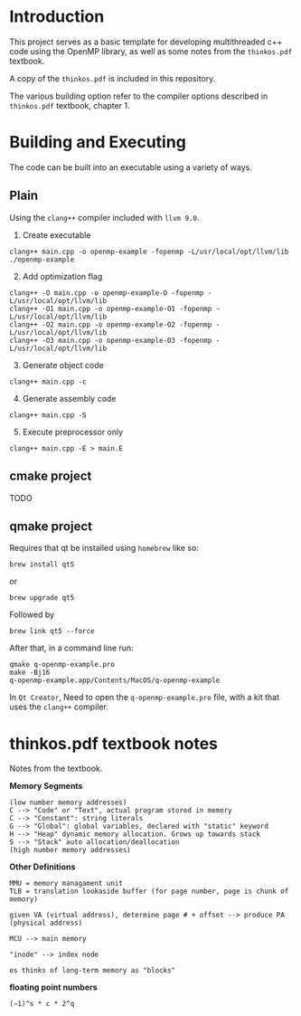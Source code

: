 # Introduction

This project serves as a basic template for developing multithreaded c++ code using
the OpenMP library, as well as some notes from the `thinkos.pdf` textbook.

A copy of the `thinkos.pdf` is included in this repository.

The various building option refer to the compiler options described in `thinkos.pdf` textbook, chapter 1.

# Building and Executing

The code can be built into an executable using a variety of ways.

## Plain
Using the `clang++` compiler included with `llvm 9.0`.

1.  Create executable
```
clang++ main.cpp -o openmp-example -fopenmp -L/usr/local/opt/llvm/lib
./openmp-example
```

2.  Add optimization flag 
```
clang++ -O main.cpp -o openmp-example-O -fopenmp -L/usr/local/opt/llvm/lib
clang++ -O1 main.cpp -o openmp-example-O1 -fopenmp -L/usr/local/opt/llvm/lib
clang++ -O2 main.cpp -o openmp-example-O2 -fopenmp -L/usr/local/opt/llvm/lib
clang++ -O3 main.cpp -o openmp-example-O3 -fopenmp -L/usr/local/opt/llvm/lib
```

3.  Generate object code
```
clang++ main.cpp -c
```

4.  Generate assembly code
```
clang++ main.cpp -S
```

5.  Execute preprocessor only
```
clang++ main.cpp -E > main.E
```

## cmake project

TODO

## qmake project
Requires that qt be installed using `homebrew` like so:
```
brew install qt5
```
or
```
brew upgrade qt5
```
Followed by
```
brew link qt5 --force
```
After that, in a command line run:
```
qmake q-openmp-example.pro
make -Bj16
q-openmp-example.app/Contents/MacOS/q-openmp-example
```
In `Qt Creator`, Need to open the `q-openmp-example.pro` file, with a kit that uses the `clang++`
compiler.

# thinkos.pdf textbook notes

Notes from the textbook.

**Memory Segments**
```
(low number memory addresses)
C --> "Code" or "Text", actual program stored in memory
C --> "Constant": string literals
G --> "Global": global variables, declared with "static" keyword
H --> "Heap" dynamic memory allocation. Grows up towards stack
S --> "Stack" auto allocation/deallocation
(high number memory addresses)
```

**Other Definitions**
```
MMU = memory managament unit
TLB = translation lookaside buffer (for page number, page is chunk of memory)

given VA (virtual address), determine page # + offset --> produce PA (physical address)

MCU --> main memory

"inode" --> index node

os thinks of long-term memory as "blocks"
```

**floating point numbers**
```
(−1)^s * c * 2^q
```
